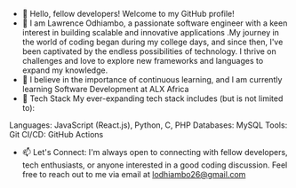 - 👋 Hello, fellow developers! Welcome to my GitHub profile!
- 👀 I am Lawrence Odhiambo, a passionate software engineer with a keen interest in building scalable and innovative applications .My journey in the world of coding began during my college days, and since then, I've been captivated by the endless possibilities of technology. I thrive on challenges and love to explore new frameworks and languages to expand my knowledge.
- 🌱 I believe in the importance of continuous learning, and I am currently learning Software Development at ALX Africa
- 💞️ Tech Stack
My ever-expanding tech stack includes (but is not limited to):

Languages: JavaScript (React.js), Python, C, PHP
Databases: MySQL
Tools: Git
CI/CD: GitHub Actions
- 📫 Let's Connect:
I'm always open to connecting with fellow developers, tech enthusiasts, or anyone interested in a good coding discussion. Feel free to reach out to me via email at lodhiambo26@gmail.com

<!---
lawrence-254/lawrence-254 is a ✨ special ✨ repository because its `README.md` (this file) appears on your GitHub profile.
You can click the Preview link to take a look at your changes.
--->
